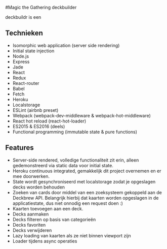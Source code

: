 #Magic the Gathering deckbuilder

deckbuildr is een

## Technieken

  - Isomorphic web application (server side rendering)
  - Initial state injection
  - Node.js
  - Express
  - Jade
  - React
  - Redux
  - React-router
  - Babel
  - Fetch
  - Heroku
  - Localstorage
  - ESLint (airbnb preset)
  - Webpack (webpack-dev-middleware & webpack-hot-middleware)
  - React hot reload (react-hot-loader)
  - ES2015 & ES2016 (deels)
  - Functional programming (immutable state & pure functions)

## Features
 - Server-side rendered, volledige functionaliteit zit erin, alleen gedemonstreerd via static data voor initial state.
 - Heroku continuous integrated, gemakkelijk dit project overnemen en er mee doorwerken.
 - State wordt gesynchroniseerd met localstorage zodat je opgeslagen decks worden behouden
 - Zoeken van cards door middel van een zoeksysteem gekoppeld aan de Deckbrew API. Belangrijk hierbij dat kaarten worden opgeslagen in de applicatiestate, dus niet onnodig een request doen :)
 - Kaarten toevoegen aan een deck.
 - Decks aanmaken
 - Decks filteren op basis van categorieën
 - Decks favoriten
 - Decks verwijderen
 - Lazy loading van kaarten als ze niet binnen viewport zijn
 - Loader tijdens async operaties
